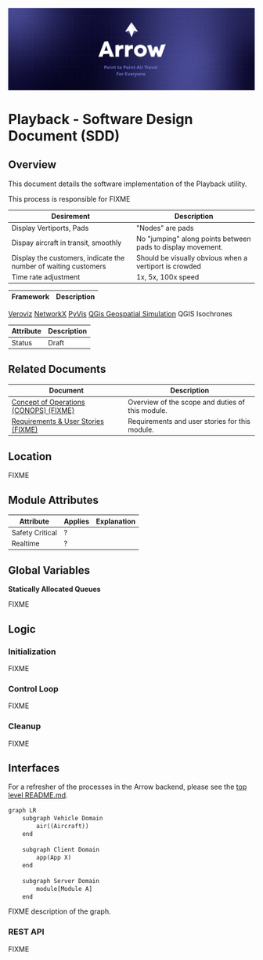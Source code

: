 ![Arrow Banner](https://github.com/Arrow-air/.github/raw/main/profile/assets/arrow_v2_twitter-banner_neu.png)

# Playback - Software Design Document (SDD)

## Overview

This document details the software implementation of the Playback utility.

This process is responsible for FIXME

Desirement | Description
--- | ---
Display Vertiports, Pads | "Nodes" are pads
Dispay aircraft in transit, smoothly | No "jumping" along points between pads to display movement.
Display the customers, indicate the number of waiting customers | Should be visually obvious when a vertiport is crowded
Time rate adjustment | 1x, 5x, 100x speed

Framework | Description
--- | ---
[Veroviz](https://veroviz.org/)
[NetworkX](https://networkx.org/)
[PyVis](https://pyvis.readthedocs.io/en/latest/)
[QGis Geospatial Simulation](https://plugins.qgis.org/plugins/geospatialsimulation/)
QGIS Isochrones

Attribute | Description
--- | ---
Status | Draft

## Related Documents

Document | Description
--- | ---
[Concept of Operations (CONOPS) (FIXME)](./FIXME) | Overview of the scope and duties of this module.
[Requirements & User Stories (FIXME)](./FIXME) | Requirements and user stories for this module.

## Location

FIXME

## Module Attributes

Attribute | Applies | Explanation
--- | --- | ---
Safety Critical | ? | 
Realtime | ? |

## Global Variables

**Statically Allocated Queues**

FIXME

## Logic 

### Initialization

FIXME 

### Control Loop

FIXME

### Cleanup

FIXME

## Interfaces

For a refresher of the processes in the Arrow backend, please see the [top level README.md](../README.md).

```mermaid
graph LR
    subgraph Vehicle Domain
        air((Aircraft))
    end

    subgraph Client Domain
        app(App X)
    end

    subgraph Server Domain
        module[Module A]
    end
```

FIXME description of the graph.

### REST API

FIXME